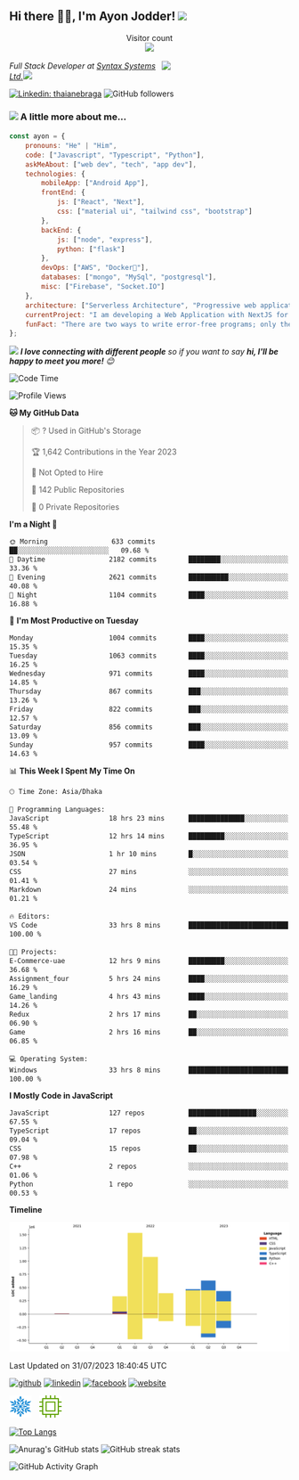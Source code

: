 
<h2>Hi there 👋🏻, I'm Ayon Jodder! <img src="https://media.giphy.com/media/12oufCB0MyZ1Go/giphy.gif" width="50"></h2>

<p align="center"> 
  Visitor count<br>
  <img src="https://profile-counter.glitch.me/AyonJD/count.svg" />
</p>

<img align='right' src="https://media.giphy.com/media/M9gbBd9nbDrOTu1Mqx/giphy.gif" width="230">
<p><em>Full Stack Developer at <a href="#">Syntax Systems Ltd.</a><img src="https://media.giphy.com/media/WUlplcMpOCEmTGBtBW/giphy.gif" width="30"> 
</em></p>

<!-- ![A MERN Stack Developer](https://raw.githubusercontent.com/AyonJD/AyonJD/main/cover.jpg) -->

[![Linkedin: thaianebraga](https://img.shields.io/badge/-ayon-blue?style=flat-square&logo=Linkedin&logoColor=white&link=https://www.linkedin.com/in/ayon-jodder/)](https://www.linkedin.com/in/ayon-jodder/)
![GitHub followers](https://img.shields.io/github/followers/AyonJD?label=Follow&style=social)

### <img src="https://media.giphy.com/media/VgCDAzcKvsR6OM0uWg/giphy.gif" width="50"> A little more about me... 

```javascript
const ayon = {
    pronouns: "He" | "Him",
    code: ["Javascript", "Typescript", "Python"],
    askMeAbout: ["web dev", "tech", "app dev"],
    technologies: {
        mobileApp: ["Android App"],
        frontEnd: {
            js: ["React", "Next"],
            css: ["material ui", "tailwind css", "bootstrap"]
        },
        backEnd: {
            js: ["node", "express"],
            python: ["flask"]
        },
        devOps: ["AWS", "Docker🐳"],
        databases: ["mongo", "MySql", "postgresql"],
        misc: ["Firebase", "Socket.IO"]
    },
    architecture: ["Serverless Architecture", "Progressive web applications", "Single page applications"],
    currentProject: "I am developing a Web Application with NextJS for Syntax Systems Ltd."
    funFact: "There are two ways to write error-free programs; only the third one works"
};
```
<img src="https://media.giphy.com/media/LnQjpWaON8nhr21vNW/giphy.gif" width="60"> <em><b>I love connecting with different people</b> so if you want to say <b>hi, I'll be happy to meet you more!</b> 😊</em>

<!--START_SECTION:waka-->
![Code Time](http://img.shields.io/badge/Code%20Time-463%20hrs%2052%20mins-blue)

![Profile Views](http://img.shields.io/badge/Profile%20Views-2-blue)

**🐱 My GitHub Data** 

> 📦 ? Used in GitHub's Storage 
 > 
> 🏆 1,642 Contributions in the Year 2023
 > 
> 🚫 Not Opted to Hire
 > 
> 📜 142 Public Repositories 
 > 
> 🔑 0 Private Repositories 
 > 
**I'm a Night 🦉** 

```text
🌞 Morning                633 commits         ██░░░░░░░░░░░░░░░░░░░░░░░   09.68 % 
🌆 Daytime                2182 commits        ████████░░░░░░░░░░░░░░░░░   33.36 % 
🌃 Evening                2621 commits        ██████████░░░░░░░░░░░░░░░   40.08 % 
🌙 Night                  1104 commits        ████░░░░░░░░░░░░░░░░░░░░░   16.88 % 
```
📅 **I'm Most Productive on Tuesday** 

```text
Monday                   1004 commits        ████░░░░░░░░░░░░░░░░░░░░░   15.35 % 
Tuesday                  1063 commits        ████░░░░░░░░░░░░░░░░░░░░░   16.25 % 
Wednesday                971 commits         ████░░░░░░░░░░░░░░░░░░░░░   14.85 % 
Thursday                 867 commits         ███░░░░░░░░░░░░░░░░░░░░░░   13.26 % 
Friday                   822 commits         ███░░░░░░░░░░░░░░░░░░░░░░   12.57 % 
Saturday                 856 commits         ███░░░░░░░░░░░░░░░░░░░░░░   13.09 % 
Sunday                   957 commits         ████░░░░░░░░░░░░░░░░░░░░░   14.63 % 
```


📊 **This Week I Spent My Time On** 

```text
🕑︎ Time Zone: Asia/Dhaka

💬 Programming Languages: 
JavaScript               18 hrs 23 mins      ██████████████░░░░░░░░░░░   55.48 % 
TypeScript               12 hrs 14 mins      █████████░░░░░░░░░░░░░░░░   36.95 % 
JSON                     1 hr 10 mins        █░░░░░░░░░░░░░░░░░░░░░░░░   03.54 % 
CSS                      27 mins             ░░░░░░░░░░░░░░░░░░░░░░░░░   01.41 % 
Markdown                 24 mins             ░░░░░░░░░░░░░░░░░░░░░░░░░   01.21 % 

🔥 Editors: 
VS Code                  33 hrs 8 mins       █████████████████████████   100.00 % 

🐱‍💻 Projects: 
E-Commerce-uae           12 hrs 9 mins       █████████░░░░░░░░░░░░░░░░   36.68 % 
Assignment_four          5 hrs 24 mins       ████░░░░░░░░░░░░░░░░░░░░░   16.29 % 
Game_landing             4 hrs 43 mins       ████░░░░░░░░░░░░░░░░░░░░░   14.26 % 
Redux                    2 hrs 17 mins       ██░░░░░░░░░░░░░░░░░░░░░░░   06.90 % 
Game                     2 hrs 16 mins       ██░░░░░░░░░░░░░░░░░░░░░░░   06.85 % 

💻 Operating System: 
Windows                  33 hrs 8 mins       █████████████████████████   100.00 % 
```

**I Mostly Code in JavaScript** 

```text
JavaScript               127 repos           █████████████████░░░░░░░░   67.55 % 
TypeScript               17 repos            ██░░░░░░░░░░░░░░░░░░░░░░░   09.04 % 
CSS                      15 repos            ██░░░░░░░░░░░░░░░░░░░░░░░   07.98 % 
C++                      2 repos             ░░░░░░░░░░░░░░░░░░░░░░░░░   01.06 % 
Python                   1 repo              ░░░░░░░░░░░░░░░░░░░░░░░░░   00.53 % 
```



**Timeline**

![Lines of Code chart](https://raw.githubusercontent.com/AyonJD/AyonJD/master/assets/bar_graph.png)


 Last Updated on 31/07/2023 18:40:45 UTC
<!--END_SECTION:waka-->


[<img src='https://cdn.jsdelivr.net/npm/simple-icons@3.0.1/icons/github.svg' alt='github' height='40'>](https://github.com/AyonJD)  [<img src='https://cdn.jsdelivr.net/npm/simple-icons@3.0.1/icons/linkedin.svg' alt='linkedin' height='40'>](https://www.linkedin.com/in/ayon-jodder/)  [<img src='https://cdn.jsdelivr.net/npm/simple-icons@3.0.1/icons/facebook.svg' alt='facebook' height='40'>](https://www.facebook.com/ayon.jodder.75)  [<img src='https://cdn.jsdelivr.net/npm/simple-icons@3.0.1/icons/icloud.svg' alt='website' height='40'>](https://ayon-jodder-portfolio.web.app/)  

<a href='https://archiveprogram.github.com/'><img src='https://raw.githubusercontent.com/acervenky/animated-github-badges/master/assets/acbadge.gif' width='40' height='40'></a> <a href='https://docs.github.com/en/developers'><img src='https://raw.githubusercontent.com/acervenky/animated-github-badges/master/assets/devbadge.gif' width='40' height='40'></a> 

[![Top Langs](https://github-readme-stats.vercel.app/api/top-langs/?username=AyonJD&theme=cobalt)](https://github.com/anuraghazra/github-readme-stats)

![Anurag's GitHub stats](https://github-readme-stats.vercel.app/api?username=AyonJD&show_icons=true&theme=cobalt) ![GitHub streak stats](https://github-readme-streak-stats.herokuapp.com/?user=AyonJD&theme=cobalt)  

![GitHub Activity Graph](https://activity-graph.herokuapp.com/graph?username=AyonJD&theme=cobalt)  




